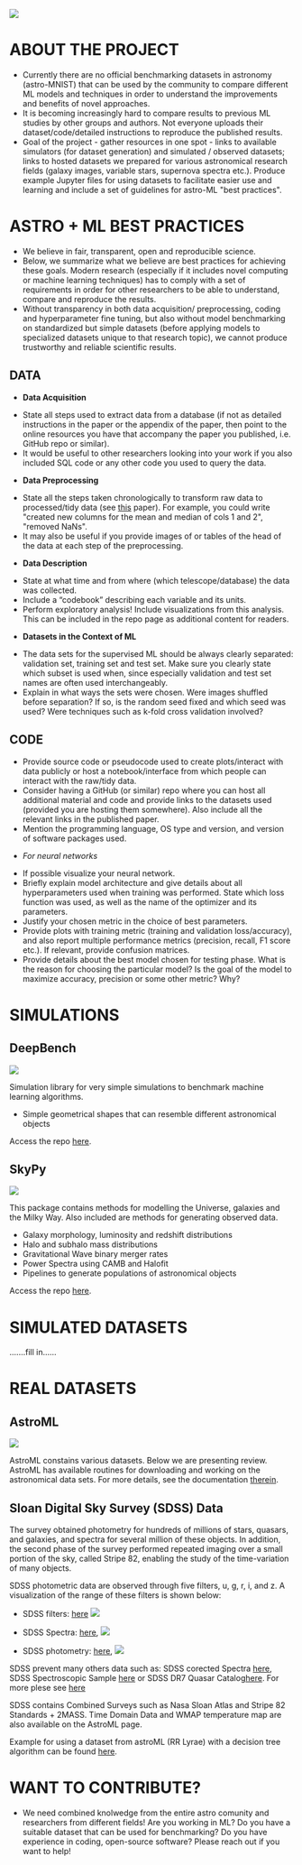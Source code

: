 ![](images/Astro-MNIST.png)

# ABOUT THE PROJECT
* Currently there are no official benchmarking datasets in astronomy (astro-MNIST) that can be used by the community to compare different ML models and techniques in order to understand the improvements and benefits of novel approaches.
* It is becoming increasingly hard to compare results to previous ML studies by other groups and authors. Not everyone uploads their dataset/code/detailed instructions to reproduce the published results. 
* Goal of the project - gather resources in one spot - links to available simulators (for dataset generation) and simulated / observed datasets; links to hosted datasets we prepared for various astronomical research fields (galaxy images, variable stars, supernova spectra etc.). Produce example Jupyter files for using datasets to facilitate easier use and learning and include a set of guidelines for astro-ML "best practices".

# ASTRO + ML BEST PRACTICES
* We believe in fair, transparent, open and reproducible science. 
* Below, we summarize what we believe are best practices for achieving these goals. Modern research (especially if it includes novel computing or machine learning techniques) has to comply with a set of requirements in order for other researchers to be able to understand, compare and reproduce the results. 
* Without transparency in both data acquisition/ preprocessing, coding and hyperparameter fine tuning, but also without model benchmarking on standardized but simple datasets (before applying models to specialized datasets unique to that research topic), we cannot produce trustworthy and reliable scientific results. 


## DATA
* **Data Acquisition**

- State all steps used to extract data from a database (if not as detailed instructions in the paper or the appendix of the paper, then point to the online resources you have that accompany the paper you published, i.e. GitHub repo or similar). 
- It would be useful to other researchers looking into your work if you also included SQL code or any other code you used to query the data.

* **Data Preprocessing**

- State all the steps taken chronologically to transform raw data to processed/tidy data (see [this](https://vita.had.co.nz/papers/tidy-data.pdf) paper). For example, you could write "created new columns for the mean and median of cols 1 and 2", "removed NaNs".
- It may also be useful if you provide images of or tables of the head of the data at each step of the preprocessing.

* **Data Description**

- State at what time and from where (which telescope/database) the data was collected.
- Include a “codebook” describing each variable and its units. 
- Perform exploratory analysis! Include visualizations from this analysis. This can be included in the repo page as additional content for readers.

* **Datasets in the Context of ML**

- The data sets for the supervised ML should be always clearly separated: validation set, training set and test set. Make sure you clearly state which subset is used when, since especially validation and test set names are often used interchangeably. 
- Explain in what ways the sets were chosen. Were images shuffled before separation? If so, is the random seed fixed and which seed was used? Were techniques such as k-fold cross validation involved?

## CODE

- Provide source code or pseudocode used to create plots/interact with data publicly or host a notebook/interface from which people can interact with the raw/tidy data. 
- Consider having a GitHub (or similar) repo where you can host all additional material and code and provide links to the datasets used (provided you are hosting them somewhere). Also include all the relevant links in the published paper.
- Mention the programming language, OS type and version, and version of software packages used.

* *For neural networks*

- If possible visualize your neural network.
- Briefly explain model architecture and give details about all hyperparameters used when training was performed. State which loss function was used, as well as the name of the optimizer and its parameters. 
- Justify your chosen metric in the choice of best parameters.
- Provide plots with training metric (training and validation loss/accuracy), and also report multiple performance metrics (precision, recall, F1 score etc.). If relevant, provide confusion matrices.
- Provide details about the best model chosen for testing phase. What is the reason for choosing the particular model? Is the goal of the model to maximize accuracy, precision or some other metric? Why?


# SIMULATIONS 

## DeepBench
![](images/DeepBench.png=100x50)

Simulation library for very simple simulations to benchmark machine learning algorithms. 
- Simple geometrical shapes that can resemble different astronomical objects

Access the repo [here](https://github.com/deepskies/DeepBench).

## SkyPy
![](images/skypy.png)

This package contains methods for modelling the Universe, galaxies and the Milky Way. Also included are methods for generating observed data.
- Galaxy morphology, luminosity and redshift distributions
- Halo and subhalo mass distributions
- Gravitational Wave binary merger rates
- Power Spectra using CAMB and Halofit
- Pipelines to generate populations of astronomical objects

Access the repo [here](https://github.com/skypyproject/skypy).




# SIMULATED DATASETS
.......fill in......



# REAL DATASETS

## AstroML
![](images/astroML.gif)

AstroML constains various datasets. Below we are presenting review.
AstroML has available routines for downloading and working on the astronomical data sets. For more details, see the documentation [therein](https://www.astroml.org/modules/classes.html#module-astroML.datasets).

## Sloan Digital Sky Survey (SDSS) Data

The survey obtained photometry for hundreds of millions of stars, quasars, and galaxies, and spectra for several million of these objects. In addition, the second phase of the survey performed repeated imaging over a small portion of the sky, called Stripe 82, enabling the study of the time-variation of many objects.

SDSS photometric data are observed through five filters, u, g, r, i, and z. A visualization of the range of these filters is shown below:

- SDSS filters:
[here](https://www.astroml.org/examples/datasets/plot_sdss_filters.html)  ![](images/plot_sdss_filters_1.png)

- SDSS Spectra:
[here](https://www.astroml.org/examples/datasets/plot_sdss_spectrum.html), ![](images/plot_sdss_spectrum_1.png)

- SDSS photometry:
[here](https://www.astroml.org/examples/datasets/plot_sdss_galaxy_colors.html), ![](images/plot_sdss_galaxy_colors_1.png)

SDSS prevent many others data such as: SDSS corected Spectra [here](https://www.astroml.org/examples/datasets/plot_corrected_spectra.html), SDSS Spectroscopic Sample [here](https://www.astroml.org/examples/datasets/plot_sdss_specgals.html) or SDSS DR7 Quasar Catalog[here](https://www.astroml.org/examples/datasets/plot_dr7_quasar.html). For more plese see [here](https://www.astroml.org/user_guide/datasets.html)

SDSS contains Combined Surveys such as Nasa Sloan Atlas and Stripe 82 Standards + 2MASS.
Time Domain Data and WMAP temperature map are also available on the AstroML page.

Example for using a dataset from astroML (RR Lyrae) with a decision tree algorithm can be found [here](https://github.com/AleksCipri/AstroBenchmarking/blob/master/examples/astro-ML_RRLyrae.ipynb).



# WANT TO CONTRIBUTE?
* We need combined knolwedge from the entire astro comunity and researchers from different fields! Are you working in ML? Do you have a suitable dataset that can be used for benchmarking? Do you have experience in coding, open-source software? Please reach out if you want to help!





